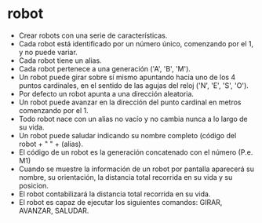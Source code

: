 # robot
- Crear robots con una serie de características.
- Cada robot está identificado por un número único, comenzando por el 1,
  y no puede variar.
- Cada robot tiene un alias.
- Cada robot pertenece a una generación ('A', 'B', 'M').
- Un robot puede girar sobre sí mismo apuntando hacia uno de los 4 puntos
  cardinales, en el sentido de las agujas del reloj ('N', 'E', 'S', 'O').
- Por defecto un robot apunta a una dirección aleatoria.
- Un robot puede avanzar en la dirección del punto cardinal en metros
  comenzando por el 1.
- Todo robot nace con un alias no vacío y no cambia nunca a lo largo de
  su vida.
- Un robot puede saludar indicando su nombre completo
  (código del robot + " " + (alias).
- El código de un robot es la generación concatenado con el número
  (P.e. M1)
- Cuando se muestre la información de un robot por pantalla aparecerá
  su nombre, su orientación, la distancia total recorrida en su vida y
  su posicion.
- El robot contabilizará la distancia total recorrida en su vida.
- El robot es capaz de ejecutar los siguientes comandos: GIRAR, AVANZAR,
  SALUDAR.
